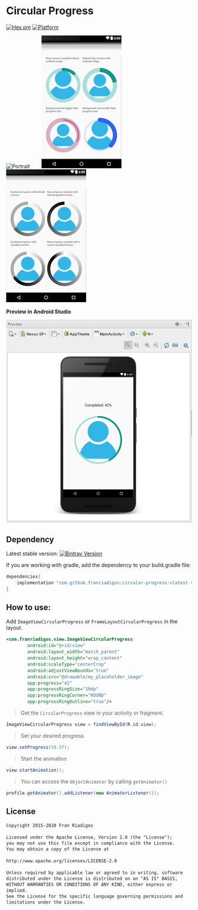 Circular Progress
===================
[![Hex.pm](https://img.shields.io/hexpm/l/plug.svg)](http://www.apache.org/licenses/LICENSE-2.0) [![Platform](https://img.shields.io/badge/platform-android-green.svg)](http://developer.android.com/index.html)

![Portrait][1]&nbsp;&nbsp;&nbsp;&nbsp;&nbsp;&nbsp;&nbsp;&nbsp;![Ring Samples][2]&nbsp;&nbsp;&nbsp;&nbsp;&nbsp;&nbsp;&nbsp;&nbsp;![Gradient Samples][3]

**Preview in Android Studio**

![Android Studio Preview][4]

## Dependency

Latest stable version: 
[![Bintray Version](https://img.shields.io/bintray/v/kuassivi/maven/circular-progress.svg)](http://jcenter.bintray.com/com/kuassivi/maven/circular-progress/)

If you are working with gradle, add the dependency to your build.gradle file:
```groovy
dependencies{
    implementation "com.github.franriadigos:circular-progress:<latest version>"
}
```

How to use:
-----------

Add `ImageViewCircularProgress` or `FrameLayoutCircularProgress` in the layout.

```xml
<com.franriadigos.view.ImageViewCircularProgress
        android:id="@+id/view"
        android:layout_width="match_parent"
        android:layout_height="wrap_content"
        android:scaleType="centerCrop"
        android:adjustViewBounds="true"
        android:src="@drawable/my_placeholder_image"
        app:progress="42"
        app:progressRingSize="10dp"
        app:progressRingCorner="ROUND"
        app:progressRingOutline="true"/>
```

>Get the `CircularProgress` view in your activity or fragment.

```java 
ImageViewCircularProgress view = findViewById(R.id.view);
```

>Set your desired progress

```java 
view.setProgress(59.5f);
```

>Start the animation

```java 
view.startAnimation();
```

>You can access the `ObjectAnimator` by calling `getAnimator()`

```java 
profile.getAnimator().addListener(new AnimatorListener());
```

License
-------

    Copyright 2015-2020 Fran Riadigos
    
    Licensed under the Apache License, Version 2.0 (the "License");
    you may not use this file except in compliance with the License.
    You may obtain a copy of the License at
    
    http://www.apache.org/licenses/LICENSE-2.0
    
    Unless required by applicable law or agreed to in writing, software
    distributed under the License is distributed on an "AS IS" BASIS,
    WITHOUT WARRANTIES OR CONDITIONS OF ANY KIND, either express or implied.
    See the License for the specific language governing permissions and
    limitations under the License.

[1]: ./art/portrait.gif
[2]: ./art/ring-samples.png
[3]: ./art/gradient-samples.png
[4]: ./art/android-studio-preview.png
